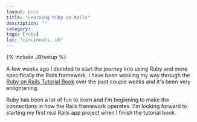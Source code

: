 ```yaml
---
layout: post
title: "Learning Ruby on Rails"
description: ""
category: 
tags: [ruby]
loc: "cincinnati, oh"
---
```

{% include JB/setup %}

A few weeks ago I decided to start the journey into using Ruby and more specifically the Rails framework. I have been working my way through the <a href="http://ruby.railstutorial.org/">Ruby on Rails Tutorial Book</a> over the past couple weeks and it's been very enlightening. 

Ruby has been a lot of fun to learn and I'm beginning to make the connections in how the Rails framework operates. I'm looking forward to starting my first real Rails app project when I finish the tutorial book. 